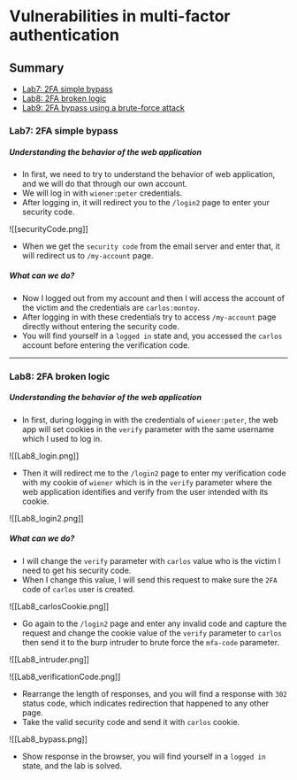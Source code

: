 # Vulnerabilities in multi-factor authentication
## Summary
- [Lab7: 2FA simple bypass]()
- [Lab8: 2FA broken logic]()
- [Lab9: 2FA bypass using a brute-force attack]()

### Lab7: 2FA simple bypass
##### **Understanding the behavior of the web application**
- In first, we need to try to understand the behavior of web application, and we will do that through our own account.
- We will log in with `wiener:peter` credentials.
- After logging in, it will redirect you to the `/login2` page to enter your security code.

![[securityCode.png]]
- When we get the `security code` from the email server and enter that, it will redirect us to `/my-account` page.
##### **What can we do?**
- Now I logged out from my account and then I will access the account of the victim and the credentials are `carlos:montoy`.
- After logging in with these credentials try to access `/my-account` page directly without entering the security code.
- You will find yourself in a `logged in` state and, you accessed the `carlos` account before entering the verification code.
---
### Lab8: 2FA broken logic
##### **Understanding the behavior of the web application**
- In first, during logging in with the credentials of `wiener:peter`,  the web app will set cookies in the `verify` parameter with the same username which I used to log in.

![[Lab8_login.png]]
- Then it will redirect me to the `/login2` page to enter my verification code with my cookie of `wiener` which is in the `verify` parameter where the web application identifies and verify from the user intended with its cookie.

![[Lab8_login2.png]]
##### **What can we do?**
- I will change the `verify` parameter with `carlos` value who is the victim I need to get his security code. 
- When I change this value, I will send this request to make sure the `2FA` code of `carlos` user is created.

![[Lab8_carlosCookie.png]]
- Go again to the `/login2` page and enter any invalid code and capture the request and change the cookie value of the `verify` parameter to `carlos` then send it to the burp intruder to brute force the `mfa-code` parameter.

![[Lab8_intruder.png]]

![[Lab8_verificationCode.png]]
- Rearrange the length of responses, and you will find a response with `302` status code, which indicates redirection that happened to any other page.
- Take the valid security code and send it with `carlos` cookie.

![[Lab8_bypass.png]]
- Show response in the browser, you will find yourself in a `logged in` state, and the lab is solved.